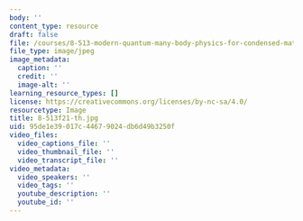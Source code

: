 ```yaml
---
body: ''
content_type: resource
draft: false
file: /courses/8-513-modern-quantum-many-body-physics-for-condensed-matter-systems-fall-2021/8-513f21-th.jpg
file_type: image/jpeg
image_metadata:
  caption: ''
  credit: ''
  image-alt: ''
learning_resource_types: []
license: https://creativecommons.org/licenses/by-nc-sa/4.0/
resourcetype: Image
title: 8-513f21-th.jpg
uid: 95de1e39-017c-4467-9024-db6d49b3250f
video_files:
  video_captions_file: ''
  video_thumbnail_file: ''
  video_transcript_file: ''
video_metadata:
  video_speakers: ''
  video_tags: ''
  youtube_description: ''
  youtube_id: ''
---
```

